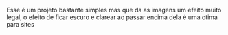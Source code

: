Esse é um projeto bastante simples mas que da as imagens um efeito muito legal, o efeito de ficar escuro e clarear ao passar encima dela é uma otima para sites
